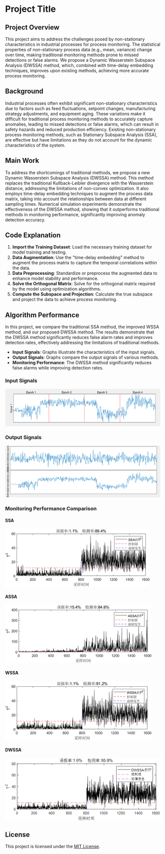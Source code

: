# Project Title

## Project Overview

This project aims to address the challenges posed by non-stationary characteristics in industrial processes for process monitoring. The statistical properties of non-stationary process data (e.g., mean, variance) change over time, making traditional monitoring methods prone to missed detections or false alarms. We propose a Dynamic Wasserstein Subspace Analysis (DWSSA) method, which, combined with time-delay embedding techniques, improves upon existing methods, achieving more accurate process monitoring.

## Background

Industrial processes often exhibit significant non-stationary characteristics due to factors such as feed fluctuations, setpoint changes, manufacturing strategy adjustments, and equipment aging. These variations make it difficult for traditional process monitoring methods to accurately capture anomalies, leading to missed detections or false alarms, which can result in safety hazards and reduced production efficiency. Existing non-stationary process monitoring methods, such as Stationary Subspace Analysis (SSA), are effective but have limitations as they do not account for the dynamic characteristics of the system.

## Main Work

To address the shortcomings of traditional methods, we propose a new Dynamic Wasserstein Subspace Analysis (DWSSA) method. This method replaces the traditional Kullback-Leibler divergence with the Wasserstein distance, addressing the limitations of non-convex optimization. It also employs time-delay embedding techniques to augment the process data matrix, taking into account the relationships between data at different sampling times. Numerical simulation experiments demonstrate the effectiveness of the DWSSA method, showing that it outperforms traditional methods in monitoring performance, significantly improving anomaly detection accuracy.

## Code Explanation

1. **Import the Training Dataset**: Load the necessary training dataset for model training and testing.
2. **Data Augmentation**: Use the "time-delay embedding" method to augment the process matrix to capture the temporal correlations within the data.
3. **Data Preprocessing**: Standardize or preprocess the augmented data to enhance model stability and performance.
4. **Solve the Orthogonal Matrix**: Solve for the orthogonal matrix required by the model using optimization algorithms.
5. **Compute the Subspace and Projection**: Calculate the true subspace and project the data to achieve process monitoring.

## Algorithm Performance

In this project, we compare the traditional SSA method, the improved WSSA method, and our proposed DWSSA method. The results demonstrate that the DWSSA method significantly reduces false alarm rates and improves detection rates, effectively addressing the limitations of traditional methods.

- **Input Signals**: Graphs illustrate the characteristics of the input signals.
- **Output Signals**: Graphs compare the output signals of various methods.
- **Monitoring Performance**: The DWSSA method significantly reduces false alarms while improving detection rates.
  
### Input Signals
![Input Signals](images/1.png)

### Output Signals
![Output Signals](images/2.png)

### Monitoring Performance Comparison

#### SSA
![SSA](images/3.png)

#### ASSA
![ASSA](images/4.png)

#### WSSA
![WSSA](images/5.png)

#### DWSSA
![DWSSA](images/6.png)


## License

This project is licensed under the [MIT License](LICENSE).

